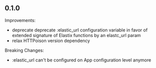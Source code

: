 ## 0.1.0

Improvements:

  - deprecate deprecate :elastic_url configuration variable in favor of extended signature of Elastix functions by an elastc_url param
  - relax HTTPoison version dependency
  
Breaking Changes:

  - :elastic_url can't be configured on App configuration level anymore
